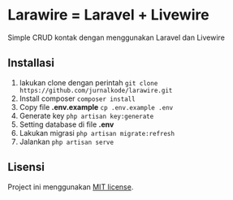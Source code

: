 # Larawire = Laravel + Livewire

Simple CRUD kontak dengan menggunakan Laravel dan Livewire

## Installasi

1. lakukan clone dengan perintah ``` git clone https://github.com/jurnalkode/larawire.git ```
2. Install composer ``` composer install ```
3. Copy file **.env.example** ``` cp .env.example .env ```
4. Generate key ``` php artisan key:generate ```
5. Setting database di file **.env**
6. Lakukan migrasi ``` php artisan migrate:refresh ```
7. Jalankan ``` php artisan serve ```

## Lisensi

Project ini menggunakan [MIT license](https://opensource.org/licenses/MIT).
